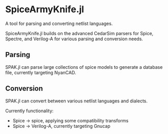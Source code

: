 # SpiceArmyKnife.jl

A tool for parsing and converting netlist languages.

SpiceArmyKnife.jl builds on the advanced CedarSim parsers for Spice, Spectre, and Verilog-A for various parsing and conversion needs.

## Parsing

SPAK.jl can parse large collections of spice models to generate a database file, currently targeting NyanCAD.

## Conversion

SPAK.jl can convert between various netlist languages and dialects.

Currently functionality:
- Spice -> spice, applying some compatibility transforms
- Spice -> Verilog-A, currently targeting Gnucap